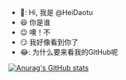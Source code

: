 - :grimacing:: Hi, 我是 @HeiDaotu
- :satisfied: 你是谁
- :wink: 噢！不
- :smirk: 我好像看到你了
- :joy:: 为什么要来看我的GitHub呢

<!---
HeiDaotu/HeiDaotu is a ✨ special ✨ repository because its `README.md` (this file) appears on your GitHub profile.
You can click the Preview link to take a look at your changes.
--->
[![Anurag's GitHub stats](https://github-readme-stats.vercel.app/api?username=HeiDaotu&theme=merko)](https://github.com/anuraghazra/github-readme-stats)
